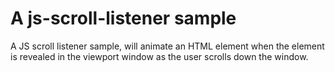 # A js-scroll-listener sample

A JS scroll listener sample, will animate an HTML element when the element is revealed in the viewport window as the user scrolls down the window.
